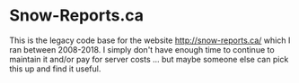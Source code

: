 # Snow-Reports.ca

This is the legacy code base for the website http://snow-reports.ca/ which I ran between 2008-2018.
I simply don't have enough time to continue to maintain it and/or pay for server costs ... but maybe someone else can pick this up and find it useful.


